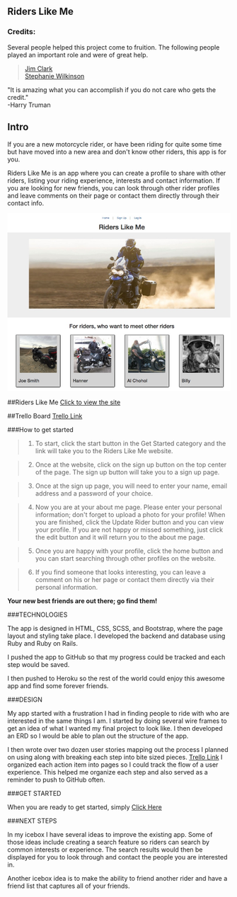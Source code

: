 ## Riders Like Me


### Credits:   
Several people helped this project come to fruition. The following people played an important role and were of great help.     
        
>[Jim Clark](https://github.com/jim-clark)     
>[Stephanie Wilkinson](https://github.com/stephaniewilkinson)   

"It is amazing what you can accomplish if you do not care who gets the credit."   
-Harry Truman

## Intro

If you are a new motorcycle rider, or have been riding for quite some time but have moved into a new area and don't know other riders, this app is for you.   

Riders Like Me is an app where you can create a profile to share with other riders, listing your riding experience, interests and contact information. If you are looking for new friends, you can look through other rider profiles and leave comments on their page or contact them directly through their contact info. 
  

![Screenshot](public/screenshot.jpg)  


  

##Riders Like Me
[Click to view the site](https://secure-bastion-77910.herokuapp.com/
)
  
##Trello Board 
[Trello Link](https://trello.com/b/FOi7VLvM/riders-like-me)

###How to get started


>1) To start, click the start button in the Get Started category and the link will take you to the Riders Like Me website. 

>2) Once at the website, click on the sign up button on the top center of the page. The sign up button will take you to a sign up page.    

>3) Once at the sign up page, you will need to enter your name, email address and a password of your choice.    

>4) Now you are at your about me page. Please enter your personal information; don't forget to upload a photo for your profile! When you are finished, click the Update Rider button and you can view your profile. If you are not happy or missed something, just click the edit button and it will return you to the about me page.   

>5) Once you are happy with your profile, click the home button and you can start searching through other profiles on the website.     

>6) If you find someone that looks interesting, you can leave a comment on his or her page or contact them directly via their personal information. 

**Your new best friends are out there; go find them!**

###TECHNOLOGIES

The app is designed in HTML, CSS, SCSS, and Bootstrap, where the page layout and styling take place. I developed the backend and database using Ruby and Ruby on Rails.

I pushed the app to GitHub so that my progress could be tracked and each 
step would be saved.    

I then pushed to Heroku so the rest of the world could enjoy this awesome app and find some forever friends.  

###DESIGN

My app started with a frustration I had in finding people to ride with who are interested in the same things I am. I started by 
doing several wire frames to get an idea of what I wanted my final project to
look like. I then developed an ERD so I would be able to plan out the structure of the app.    
  
I then wrote over two dozen user stories mapping out the process I planned on using along with breaking each step into bite sized pieces. [Trello Link](https://trello.com/b/FOi7VLvM/riders-like-me) I organized 
each action item into pages so I could track the flow of a user experience. This helped me 
organize each step and also served as a reminder to push to GitHub often.

###GET STARTED

When you are ready to get started, simply [Click Here](https://secure-bastion-77910.herokuapp.com/)

###NEXT STEPS

In my icebox I have several ideas to improve the existing app. Some of those 
ideas include creating a search feature so riders can search by common interests or experience. The search results would then be displayed for you to look through and contact the people you are interested in.    

Another icebox idea is to make the ability to friend another rider and have a friend list that captures all of your friends.   
